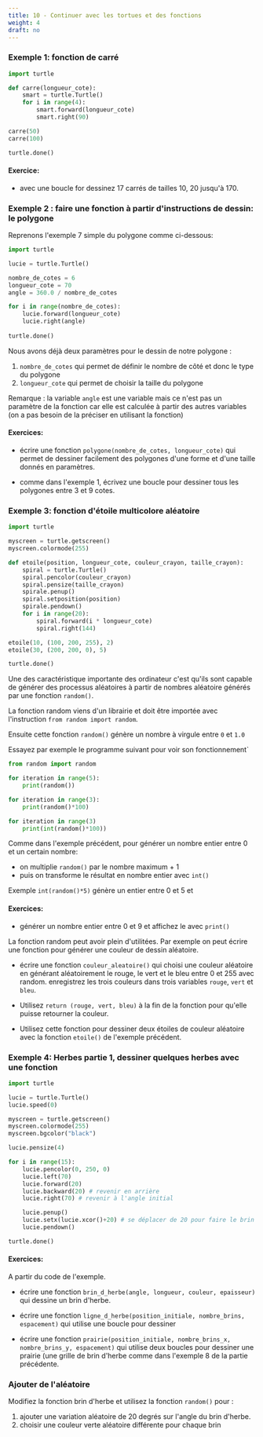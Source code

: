 ```yaml
---
title: 10 - Continuer avec les tortues et des fonctions
weight: 4
draft: no
---
```


### Exemple 1: fonction de carré

```python
import turtle 

def carre(longueur_cote):
    smart = turtle.Turtle()
    for i in range(4):
        smart.forward(longueur_cote)
        smart.right(90)

carre(50)
carre(100)

turtle.done()
```

#### Exercice:

- avec une boucle for dessinez 17 carrés de tailles 10, 20 jusqu'à 170.

<!-- {{%expand "correction" %}}
```python
import turtle 

def carre(longueur_cote):
    smart = turtle.Turtle()
    for i in range(4):
        smart.forward(longueur_cote)
        smart.right(90)

for i in range(17):
    carre((i+1)*10)

turtle.done()
```
{{% /expand%}} -->

### Exemple 2 : faire une fonction à partir d'instructions de dessin: le polygone

Reprenons l'exemple 7 simple du polygone comme ci-dessous:

```python
import turtle 

lucie = turtle.Turtle()

nombre_de_cotes = 6
longueur_cote = 70
angle = 360.0 / nombre_de_cotes 

for i in range(nombre_de_cotes):
    lucie.forward(longueur_cote)
    lucie.right(angle)
    
turtle.done()
```

Nous avons déjà deux paramètres pour le dessin de notre polygone :

1. `nombre_de_cotes` qui permet de définir le nombre de côté et donc le type du polygone
2. `longueur_cote` qui permet de choisir la taille du polygone

Remarque : la variable `angle` est une variable mais ce n'est pas un paramètre de la fonction car elle est calculée à partir des autres variables (on a pas besoin de la préciser en utilisant la fonction)

#### Exercices:

- écrire une fonction `polygone(nombre_de_cotes, longueur_cote)` qui permet de dessiner facilement des polygones d'une forme et d'une taille donnés en paramètres.

- comme dans l'exemple 1, écrivez une boucle pour dessiner tous les polygones entre 3 et 9 cotes.

<!-- {{%expand "correction" %}}
```python
import turtle 

lucie = turtle.Turtle()

def polygone(nombre_de_cotes, longueur_cote):
    angle = 360.0 / nombre_de_cotes
    for i in range(nombre_de_cotes):
        lucie.forward(longueur_cote)
        lucie.right(angle)
    
for j in range(3,10):
    polygone(j, 100)
    
turtle.done()
```
{{% /expand%}} -->

### Exemple 3: fonction d'étoile multicolore aléatoire

```python
import turtle

myscreen = turtle.getscreen()
myscreen.colormode(255)

def etoile(position, longueur_cote, couleur_crayon, taille_crayon):
    spiral = turtle.Turtle()
    spiral.pencolor(couleur_crayon)
    spiral.pensize(taille_crayon)
    spirale.penup()
    spiral.setposition(position)
    spirale.pendown()
    for i in range(20):
        spiral.forward(i * longueur_cote)
        spiral.right(144)

etoile(10, (100, 200, 255), 2)
etoile(30, (200, 200, 0), 5)

turtle.done()
```

Une des caractéristique importante des ordinateur c'est qu'ils sont capable de générer des processus aléatoires à partir de nombres aléatoire générés par une fonction `random()`.

La fonction random viens d'un librairie et doit être importée avec l'instruction `from random import random`.

Ensuite cette fonction `random()` génère un nombre à virgule entre `0` et `1.0`

Essayez par exemple le programme suivant pour voir son fonctionnement`

```python
from random import random

for iteration in range(5):
    print(random())

for iteration in range(3):
    print(random()*100)

for iteration in range(3)
    print(int(random()*100))
```

Comme dans l'exemple précédent, pour générer un nombre entier entre 0 et un certain nombre:

- on multiplie `random()` par le nombre maximum + 1
- puis on transforme le résultat en nombre entier avec `int()`

Exemple `int(random()*5)` génère un entier entre 0 et 5 et 

#### Exercices:

- générer un nombre entier entre 0 et 9 et affichez le avec `print()`

<!-- {{%expand "correction" %}}
```python
from random import random

print(int(random()*10))
```
{{% /expand%}} -->

La fonction random peut avoir plein d'utilitées. Par exemple on peut écrire une fonction pour générer une couleur de dessin aléatoire.


- écrire une fonction `couleur_aleatoire()` qui choisi une couleur aléatoire en générant aléatoirement le rouge, le vert et le bleu entre 0 et 255 avec random. enregistrez les trois couleurs dans trois variables `rouge`, `vert` et `bleu`.

- Utilisez `return (rouge, vert, bleu)` à la fin de la fonction pour qu'elle puisse retourner la couleur.

- Utilisez cette fonction pour dessiner deux étoiles de couleur aléatoire avec la fonction `etoile()` de l'exemple précédent.

<!-- 
{{%expand "correction" %}}
```python
import turtle
from random import random

myscreen = turtle.getscreen()
myscreen.colormode(255)

def couleur_aleatoire():
    rouge = int(random()*256)
    vert = int(random()*256)
    bleu = int(random()*256)
    return (rouge, vert, bleu)

def etoile(position, longueur_cote, couleur_crayon, taille_crayon):
    spiral = turtle.Turtle()
    spiral.pencolor(couleur_crayon)
    spiral.pensize(taille_crayon)
    spirale.penup()
    spiral.setposition(position)
    spirale.pendown()
    for i in range(20):
        spiral.forward(i * longueur_cote)
        spiral.right(144)

etoile(10, couleur_aleatoire(), 2)
etoile(30, couleur_aleatoire(), 5)

turtle.done()
```
{{% /expand%}} -->

### Exemple 4: Herbes partie 1, dessiner quelques herbes avec une fonction

```python
import turtle

lucie = turtle.Turtle()
lucie.speed(0)

myscreen = turtle.getscreen()
myscreen.colormode(255)
myscreen.bgcolor("black")

lucie.pensize(4)

for i in range(15):
    lucie.pencolor(0, 250, 0)
    lucie.left(70)
    lucie.forward(20)
    lucie.backward(20) # revenir en arrière
    lucie.right(70) # revenir à l'angle initial

    lucie.penup()
    lucie.setx(lucie.xcor()+20) # se déplacer de 20 pour faire le brin suivant
    lucie.pendown()

turtle.done()
```

#### Exercices:

A partir du code de l'exemple.

- écrire une fonction `brin_d_herbe(angle, longueur, couleur, epaisseur)` qui dessine un brin d'herbe.

- écrire une fonction `ligne_d_herbe(position_initiale, nombre_brins, espacement)` qui utilise une boucle pour dessiner

- écrire une fonction `prairie(position_initiale, nombre_brins_x, nombre_brins_y, espacement)` qui utilise deux boucles pour dessiner une prairie (une grille de brin d'herbe comme dans l'exemple 8 de la partie précédente.

<!-- {{%expand "correction" %}}
```python
import turtle

lucie = turtle.Turtle()
lucie.speed(0)

myscreen = turtle.getscreen()
myscreen.colormode(255)
myscreen.bgcolor("black")

def brin_d_herbe(angle, longueur, couleur, epaisseur):
    lucie.pensize(epaisseur)
    lucie.pencolor(couleur)
    lucie.left(angle)
    lucie.forward(longueur)
    lucie.backward(longueur)
    lucie.right(70)

def ligne_d_herbe(nombre_brins, espacement):
    for x in range(nombre_brins):
        brin_d_herbe(70, 20, (0, 180, 0), 4)
        lucie.penup()
        lucie.setx(lucie.xcor()+espacement)
        lucie.pendown()

def prairie(position_x, position_y, nombre_brins_x, nombre_brins_y, espacement):
    lucie.penup()
    lucie.setposition(position_x, position_y)
    lucie.pendown()

    for y in range(nombre_brins_y):
        for x in range(nombre_brins_x):
            brin_d_herbe(70, 20, (0, 180, 0), 4)
            lucie.penup()
            lucie.setx(lucie.xcor()+espacement)
            lucie.pendown()

        lucie.penup()
        lucie.setx(position_x)
        lucie.sety(lucie.ycor()+espacement)
        lucie.pendown()


prairie(0, 0, 10, 10, 25)

turtle.done()
```
{{% /expand%}} -->


### Ajouter de l'aléatoire

Modifiez la fonction brin d'herbe et utilisez la fonction `random()` pour :

1. ajouter une variation aléatoire de 20 degrés sur l'angle du brin d'herbe.
2. choisir une couleur verte aléatoire différente pour chaque brin

<!-- {{%expand "correction" %}}
```python
import turtle
from random import random

lucie = turtle.Turtle()
lucie.speed(0)

myscreen = turtle.getscreen()
myscreen.colormode(255)
myscreen.bgcolor("black")

def brin_d_herbe(angle, longueur, couleur, epaisseur):
    lucie.pensize(epaisseur)
    lucie.pencolor(couleur)
    lucie.left(angle)
    lucie.forward(longueur)
    lucie.backward(longueur)
    lucie.right(angle)

def prairie(position_x, position_y, nombre_brins_x, nombre_brins_y, espacement):
    lucie.penup()
    lucie.setposition(position_x, position_y)
    lucie.pendown()

    for y in range(nombre_brins_y):
        for x in range(nombre_brins_x):
            angle = 60 + int(random()*20)
            vert = 50 + int(random()*200)
            couleur = (0, vert, 0)
            brin_d_herbe(angle, 20, couleur, 4)
            lucie.penup()
            lucie.setx(lucie.xcor()+espacement)
            lucie.pendown()

        lucie.penup()
        lucie.setx(position_x)
        lucie.sety(lucie.ycor()+espacement)
        lucie.pendown()


prairie(-125, -125, 10, 10, 25)

turtle.done()
```
{{% /expand%}} -->
